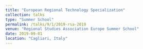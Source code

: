 ```yaml
---
title: "European Regional Technology Specialization"
collection: talks
type: "Summer School"
permalink: /talks/9/1/2019-rsa-2019
venue: "Regional Studies Association Europe Summer School"
date: 2019-09-01
location: "Cagliari, Italy"
---
```

